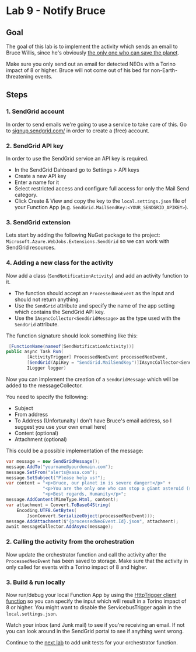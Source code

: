 # Lab 9 -  Notify Bruce

## Goal

The goal of this lab is to implement the activity which sends an email to Bruce Willis, since he's obviously [the only one who can save the planet](https://en.wikipedia.org/wiki/Armageddon_(1998_film)). 

Make sure you only send out an email for detected NEOs with a Torino impact of 8 or higher. Bruce will not come out of his bed for non-Earth-threatening events.

## Steps

### 1. SendGrid account

In order to send emails we're going to use a service to take care of this. Go to  [signup.sendgrid.com/](https://signup.sendgrid.com/) in order to create a (free) account.

### 2. SendGrid API key

In order to use the SendGrid service an API key is required.

- In the SendGrid Dahboard go to Settings > API keys
- Create a new API key
- Enter a name for it
- Select restricted access and configure full access for only the Mail Send category.
- Click Create & View and copy the key to the `local.settings.json` file of your Function App (e.g. `SendGrid.MailSendKey:<YOUR_SENDGRID_APIKEY>`).

### 3. SendGrid extension

Lets start by adding the following NuGet package to the project: `Microsoft.Azure.WebJobs.Extensions.SendGrid` so we can work with SendGrid resources.

### 4. Adding a new class for the activity

Now add a class (`SendNotificationActivity`) and add an activity function to it. 

- The function should accept an `ProcessedNeoEvent` as the input and should not return anything. 
- Use the `SendGrid` attribute and specify the name of the app setting which contains the SendGrid API key. 
- Use the `IAsyncCollector<SendGridMessage>` as the type used with the `SendGrid` attribute.

The function signature should look something like this:

```csharp
 [FunctionName(nameof(SendNotificationActivity))]
public async Task Run(
        [ActivityTrigger] ProcessedNeoEvent processedNeoEvent,
        [SendGrid(ApiKey = "SendGrid.MailSendKey")]IAsyncCollector<SendGridMessage> messageCollector,
        ILogger logger)
```
Now you can implement the creation of a `SendGridMessage` which will be added to the messageCollector.

You need to specify the following:
- Subject
- From address
- To Address (Unfortunalty I don't have Bruce's email address, so I suggest you use your own email here)
- Content (optional)
- Attachment (optional)

This could be a possible implementation of the message:

```csharp
var message = new SendGridMessage();
message.AddTo("yourname@yourdomain.com");
message.SetFrom("alerts@xasa.com");
message.SetSubject("Please help us!");
var content = "<p>Bruce, our planet in is severe danger!</p>" +
              "<p>You are the only one who can stop a giant asteroid (see attachment). Please nuke it now!</p>" +
              "<p>Best regards, Humanity</p>";
message.AddContent(MimeType.Html, content);
var attachment = Convert.ToBase64String(
    Encoding.UTF8.GetBytes(
        JsonConvert.SerializeObject(processedNeoEvent)));
message.AddAttachment($"{processedNeoEvent.Id}.json", attachment);
await messageCollector.AddAsync(message);
```

### 2. Calling the activity from the orchestration

Now update the orchestrator function and call the activity after the `ProcessedNeoEvent` has been saved to storage. Make sure that the activity in only called for events with a Torino impact of 8 and higher.

### 3. Build & run locally

Now run/debug your local Function App by using the [HttpTrigger client function](../http/start_orchestration.http) so you can specify the input which will result in a Torino impact of 8 or higher. You might want to disable the ServicebusTrigger again in the `local.settings.json`.

Watch your inbox (and Junk mail) to see if you're receiving an email. If not you can look around in the SendGrid portal to see if anything went wrong.

Continue to the [next lab](10_unit_testing.md) to add unit tests for your orchestrator function.
